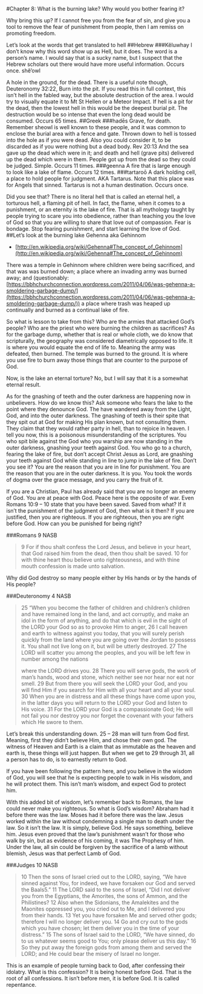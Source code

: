 #Chapter 8: What is the burning lake? Why would you bother fearing it?

Why bring this up? If I cannot free you from the fear of sin, and give you a tool to remove the fear of punishment from people, then I am remiss on promoting freedom.

Let’s look at the words that get translated to hell
##Hebrew
###Kĕluwhay
I don’t know why this word show up as Hell, but it does. The word is a person’s name. I would say that is a sucky name, but I suspect that the Hebrew scholars out there would have more useful information. Occurs once.
shĕ’owl

A hole in the ground, for the dead. There is a useful note though, Deuteronomy 32:22, Burn into the pit. If you read this in full context, this isn’t hell in the fabled way, but the absolute destruction of the area. I would try to visually equate it to Mt St Hellen or a Meteor Impact. If hell is a pit for the dead, then the lowest hell in this would be the deepest burial pit. The destruction would be so intense that even the long dead would be consumed. Occurs 65 times.
##Greek
###hadēs
Grave, for death. Remember sheowl is well known to these people, and it was common to enclose the burial area with a fence and gate. Thrown down to hell is tossed into the hole as if you were dead. Also you could consider it, to be discarded as if you were nothing but a dead body. Rev 20:13 And the sea gave up the dead which were in it; and death and hell (grave pits) delivered up the dead which were in them. People got up from the dead so they could be judged. Simple. Occurs 11 times.
###geenna
A fire that is large enough to look like a lake of flame. Occurs 12 times.
###tartaroō
A dark holding cell, a place to hold people for judgment. AKA Tartarus. Note that this place was for Angels that sinned. Tartarus is not a human destination. Occurs once.

Did you see that? There is no literal hell that is called an eternal hell, a torturous hell, a flaming pit of hell. In fact, the flame, when it comes to a punishment, or an eternity is the lake of fire. That is all mythology taught by people trying to scare you into obedience, rather than teaching you the love of God so that you are willing to share that love out of compassion. Fear is bondage. Stop fearing punishment, and start learning the love of God.
##Let’s look at the burning lake Gehenna aka Gehinnom

* [http://en.wikipedia.org/wiki/Gehenna#The_concept_of_Gehinnom](http://en.wikipedia.org/wiki/Gehenna#The_concept_of_Gehinnom)

There was a temple in Gehinnom where children were being sacrificed, and that was was burned down; a place where an invading army was burned away; and (questionably: [https://bbhchurchconnection.wordpress.com/2011/04/06/was-gehenna-a-smoldering-garbage-dump/](https://bbhchurchconnection.wordpress.com/2011/04/06/was-gehenna-a-smoldering-garbage-dump/)) a place where trash was heaped up continually and burned as a continual lake of fire.

So what is lesson to take from this? Who are the armies that attacked God’s people? Who are the priest who were burning the children as sacrifices? As for the garbage dump, whether that is real or whole cloth, we do know that scripturally, the geography was considered diametrically opposed to life. It is where you would equate the end of life to. Meaning the army was defeated, then burned. The temple was burned to the ground. It is where you use fire to burn away those things that are counter to the purpose of God.

Now, is the lake an eternal torture? No, but I will say that it is a somewhat eternal result.

As for the gnashing of teeth and the outer darkness are happening now in unbelievers. How do we know this? Ask someone who fears the lake to the point where they denounce God. The have wandered away from the Light, God, and into the outer darkness. The gnashing of teeth is their spite that they spit out at God for making His plan known, but not consulting them. They claim that they would rather party in hell, than to rejoice in heaven. I tell you now, this is a poisonous misunderstanding of the scriptures. You who spit bile against the God who you warship are now standing in the outer darkness, gnashing your teeth against God. You who go to a church, fearing the lake of fire, but don’t accept Christ Jesus as Lord, are gnashing your teeth against God while standing in line to jump in the lake of fire. Don’t you see it? You are the reason that you are in line for punishment. You are the reason that you are in the outer darkness. It is you. You took the words of dogma over the grace message, and you carry the fruit of it.

If you are a Christian, Paul has already said that you are no longer an enemy of God. You are at peace with God. Peace here is the opposite of war. Even Romans 10:9 – 10 state that you have been saved. Saved from what? If it isn’t the punishment of the judgment of God, then what is it then? If you are justified, then you are righteous. If you are righteous, then you are right before God. How can you be punished for being right?

###Romans 9 NASB
>9 For if thou shalt confess the Lord Jesus, and believe in your heart, that God raised him from the dead, then thou shalt be saved. 10 for with thine heart thou believe unto righteousness, and with thine mouth confession is made unto salvation.

Why did God destroy so many people either by His hands or by the hands of His people?

###Deuteronomy 4 NASB
>25 “When you become the father of children and children’s children and have remained long in the land, and act corruptly, and make an idol in the form of anything, and do that which is evil in the sight of the LORD your God so as to provoke Him to anger, 26 I call heaven and earth to witness against you today, that you will surely perish quickly from the land where you are going over the Jordan to possess it. You shall not live long on it, but will be utterly destroyed. 27 The LORD will scatter you among the peoples, and you will be left few in number among the nations
>
>where the LORD drives you. 28 There you will serve gods, the work of man’s hands, wood and stone, which neither see nor hear nor eat nor smell. 29 But from there you will seek the LORD your God, and you will find Him if you search for Him with all your heart and all your soul. 30 When you are in distress and all these things have come upon you, in the latter days you will return to the LORD your God and listen to His voice. 31 For the LORD your God is a compassionate God; He will not fail you nor destroy you nor forget the covenant with your fathers which He swore to them.

Let’s break this understanding down. 25 – 28 man will turn from God first. Meaning, first they didn’t believe Him, and chose their own god. The witness of Heaven and Earth is a claim that as immutable as the heaven and earth is, these things will just happen. But when we get to 29 through 31, all a person has to do, is to earnestly return to God.

If you have been following the pattern here, and you believe in the wisdom of God, you will see that he is expecting people to walk in His wisdom, and he will protect them. This isn’t man’s wisdom, and expect God to protect him.

With this added bit of wisdom, let’s remember back to Romans, the law could never make you righteous. So what is God’s wisdom? Abraham had it before there was the law. Moses had it before there was the law. Jesus worked within the law without condemning a single man to death under the law. So it isn’t the law. It is simply, believe God. He says something, believe him. Jesus even proved that the law’s punishment wasn’t for those who walk by sin, but as evidence of his coming, it was The Prophesy of him. Under the law, all sin could be forgiven by the sacrifice of a lamb without blemish, Jesus was that perfect Lamb of God.

###Judges 10 NASB
>10 Then the sons of Israel cried out to the LORD, saying, “We have sinned against You, for indeed, we have forsaken our God and served the Baals5.” 11 The LORD said to the sons of Israel, “Did I not deliver you from the Egyptians, the Amorites, the sons of Ammon, and the Philistines? 12 Also when the Sidonians, the Amalekites and the Maonites oppressed you, you cried out to Me, and I delivered you from their hands. 13 Yet you have forsaken Me and served other gods; therefore I will no longer deliver you. 14 Go and cry out to the gods which you have chosen; let them deliver you in the time of your distress.” 15 The sons of Israel said to the LORD, “We have sinned, do to us whatever seems good to You; only please deliver us this day.” 16 So they put away the foreign gods from among them and served the LORD; and He could bear the misery of Israel no longer.

This is an example of people turning back to God, after confessing their idolatry. What is this confession? It is being honest before God. That is the root of all confessions. It isn’t before men, it is before God. It is called repentance.
